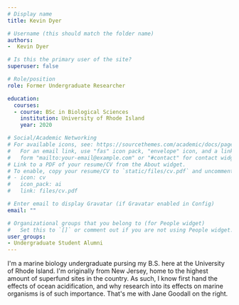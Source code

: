 ```yaml
---
# Display name
title: Kevin Dyer

# Username (this should match the folder name)
authors:
-  Kevin Dyer

# Is this the primary user of the site?
superuser: false

# Role/position
role: Former Undergraduate Researcher

education:
  courses:
  - course: BSc in Biological Sciences
    institution: University of Rhode Island
    year: 2020

# Social/Academic Networking
# For available icons, see: https://sourcethemes.com/academic/docs/page-builder/#icons
#   For an email link, use "fas" icon pack, "envelope" icon, and a link in the
#   form "mailto:your-email@example.com" or "#contact" for contact widget.
# Link to a PDF of your resume/CV from the About widget.
# To enable, copy your resume/CV to `static/files/cv.pdf` and uncomment the lines below.
# - icon: cv
#   icon_pack: ai
#   link: files/cv.pdf

# Enter email to display Gravatar (if Gravatar enabled in Config)
email: ""

# Organizational groups that you belong to (for People widget)
#   Set this to `[]` or comment out if you are not using People widget.
user_groups:
- Undergraduate Student Alumni
---
```


I'm a marine biology undergraduate pursing my B.S. here at the University of Rhode Island. I'm originally from New Jersey, home to the highest amount of superfund sites in the country.  As such, I know first hand the effects of ocean acidification, and why research into its effects on marine organisms is of such importance.  That's me with Jane Goodall on the right.